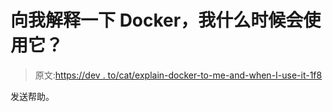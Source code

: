 # 向我解释一下 Docker，我什么时候会使用它？

> 原文:[https://dev . to/cat/explain-docker-to-me-and-when-I-use-it-1f8](https://dev.to/cat/explain-docker-to-me-and-when-would-i-use-it-1nf8)

发送帮助。